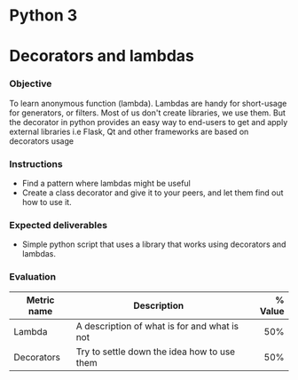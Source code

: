 # Python 3
# Decorators and lambdas

### Objective
To learn anonymous function (lambda). Lambdas are handy for short-usage for generators, or filters.
Most of us don't create libraries, we use them. But the decorator in python provides an easy way
to end-users to get and apply external libraries i.e Flask, Qt and other frameworks are based on 
decorators usage

### Instructions

- Find a pattern where lambdas might be useful 
- Create a class decorator and give it to your peers, and let them find out how to use it. 

### Expected deliverables
- Simple python script that uses a library that works using decorators and lambdas. 

### Evaluation

| Metric name | Description | % Value |
| ----------- |-------------| -------:|
| Lambda | A description of what is for and what is not | 50% |
| Decorators  | Try to settle down the idea how to use them | 50% |

